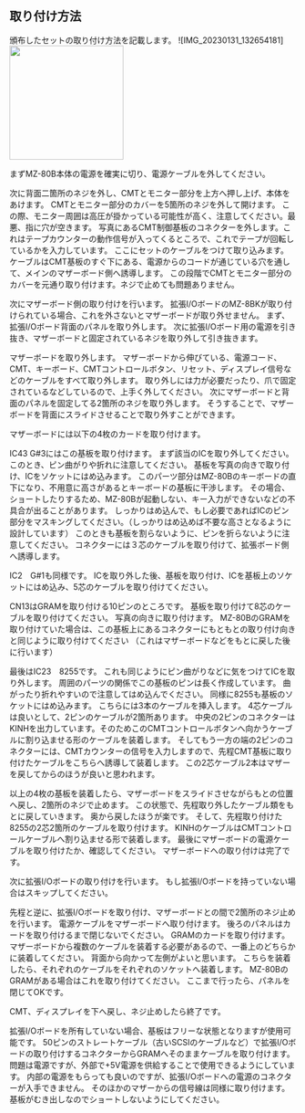 ## 取り付け方法 ##
頒布したセットの取り付け方法を記載します。
![IMG_20230131_132654181]<img src="https://user-images.githubusercontent.com/8729286/216263337-4efe0cc5-8e72-42b2-ab23-b85ada870ab6.jpg" width="200" />

まずMZ-80B本体の電源を確実に切り、電源ケーブルを外してください。

次に背面二箇所のネジを外し、CMTとモニター部分を上方へ押し上げ、本体をあけます。
CMTとモニター部分のカバーを5箇所のネジを外して開けます。
この際、モニター周囲は高圧が掛かっている可能性が高く、注意してください。最悪、指に穴が空きます。
写真にあるCMT制御基板のコネクターを外します。これはテープカウンターの動作信号が入ってくるところで、これでテープが回転しているかを入力しています。
ここにセットのケーブルをつけて取り込みます。
ケーブルはCMT基板のすぐ下にある、電源からのコードが通じている穴を通して、メインのマザーボード側へ誘導します。
この段階でCMTとモニター部分のカバーを元通り取り付けます。ネジで止めても問題ありません。

次にマザーボード側の取り付けを行います。
拡張I/OボードのMZ-8BKが取り付けられている場合、これを外さないとマザーボードが取り外せません。
まず、拡張I/Oボード背面のパネルを取り外します。
次に拡張I/Oボード用の電源を引き抜き、マザーボードと固定されているネジを取り外して引き抜きます。

マザーボードを取り外します。
マザーボードから伸びている、電源コード、CMT、キーボード、CMTコントロールボタン、リセット、ディスプレイ信号などのケーブルをすべて取り外します。
取り外しには力が必要だったり、爪で固定されているなどしているので、上手く外してください。
次にマザーボードと背面のパネルを固定してる2箇所のネジを取り外します。
そうすることで、マザーボードを背面にスライドさせることで取り外すことができます。

マザーボードには以下の4枚のカードを取り付けます。

IC43 G#3にはこの基板を取り付けます。
まず該当のICを取り外してください。このとき、ピン曲がりや折れに注意してください。
基板を写真の向きで取り付け、ICをソケットにはめ込みます。
このパーツ部分はMZ-80Bのキーボードの直下になり、不用意に高さがあるとキーボードの基板に干渉します。
その場合、ショートしたりするため、MZ-80Bが起動しない、キー入力ができないなどの不具合が出ることがあります。
しっかりはめ込んで、もし必要であればICのピン部分をマスキングしてください。（しっかりはめ込めば不要な高さとなるように設計しています）
このときも基板を割らないように、ピンを折らないように注意してください。
コネクターには３芯のケーブルを取り付けて、拡張ボード側へ誘導します。

IC2　G#1も同様です。
ICを取り外した後、基板を取り付け、ICを基板上のソケットにはめ込み、5芯のケーブルを取り付けてください。

CN13はGRAMを取り付ける10ピンのところです。
基板を取り付けて8芯のケーブルを取り付けてください。
写真の向きに取り付けます。
MZ-80BのGRAMを取り付けていた場合は、この基板上にあるコネクターにもともとの取り付け向きと同じように取り付けてください
（これはマザーボードなどをもとに戻した後に行います）

最後はIC23　8255です。
これも同じようにピン曲がりなどに気をつけてICを取り外します。
周囲のパーツの関係でこの基板のピンは長く作成しています。
曲がったり折れやすいので注意してはめ込んでください。
同様に8255も基板のソケットにはめ込みます。
こちらには3本のケーブルを挿入します。
4芯ケーブルは良いとして、2ピンのケーブルが2箇所あります。
中央の2ピンのコネクターはKINHを出力しています。そのためこのCMTコントロールボタンへ向かうケーブルに割り込ませる形のケーブルを装着します。
そしてもう一方の端の2ピンのコネクターには、CMTカウンターの信号を入力しますので、先程CMT基板に取り付けたケーブルをこちらへ誘導して装着します。
この2芯ケーブル2本はマザーを戻してからのほうが良いと思われます。

以上の4枚の基板を装着したら、マザーボードをスライドさせながらもとの位置へ戻し、2箇所のネジで止めます。
この状態で、先程取り外したケーブル類をもとに戻していきます。
奥から戻したほうが楽です。
そして、先程取り付けた8255の2芯2箇所のケーブルを取り付けます。
KINHのケーブルはCMTコントロールケーブルへ割り込ませる形で装着します。
最後にマザーボードの電源ケーブルを取り付けたか、確認してください。
マザーボードへの取り付けは完了です。

次に拡張I/Oボードの取り付けを行います。
もし拡張I/Oボードを持っていない場合はスキップしてください。

先程と逆に、拡張I/Oボードを取り付け、マザーボードとの間で2箇所のネジ止めを行います。
電源ケーブルをマザーボードへ取り付けます。
後ろのパネルはカードを取り付けるまで閉じないでください。
GRAMのカードを取り付けます。
マザーボードから複数のケーブルを装着する必要があるので、一番上のどちらかに装着してください。
背面から向かって左側がよいと思います。
こちらを装着したら、それぞれのケーブルをそれぞれのソケットへ装着します。
MZ-80BのGRAMがある場合はこれを取り付けてください。
ここまで行ったら、パネルを閉じてOKです。

CMT、ディスプレイを下へ戻し、ネジ止めしたら終了です。

拡張I/Oボードを所有していない場合、基板はフリーな状態となりますが使用可能です。
50ピンのストレートケーブル（古いSCSIのケーブルなど）で拡張I/Oボードの取り付けするコネクターからGRAMへそのままケーブルを取り付けます。
問題は電源ですが、外部で+5V電源を供給することで使用できるようにしています。
内部の電源をもらっても良いのですが、拡張I/Oボードへの電源のコネクターが入手できません。
そのほかのマザーからの信号線は同様に取り付けます。
基板がむき出しなのでショートしないようにしてください。


